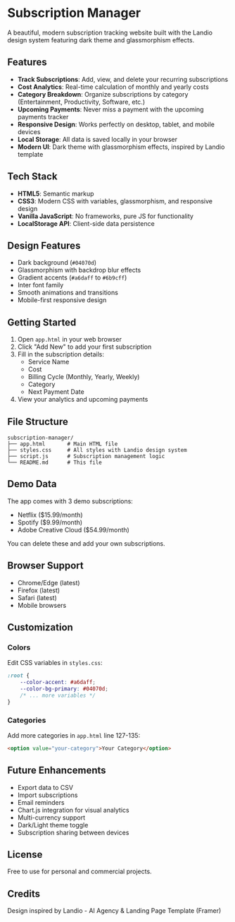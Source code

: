 # Subscription Manager

A beautiful, modern subscription tracking website built with the Landio design system featuring dark theme and glassmorphism effects.

## Features

- **Track Subscriptions**: Add, view, and delete your recurring subscriptions
- **Cost Analytics**: Real-time calculation of monthly and yearly costs
- **Category Breakdown**: Organize subscriptions by category (Entertainment, Productivity, Software, etc.)
- **Upcoming Payments**: Never miss a payment with the upcoming payments tracker
- **Responsive Design**: Works perfectly on desktop, tablet, and mobile devices
- **Local Storage**: All data is saved locally in your browser
- **Modern UI**: Dark theme with glassmorphism effects, inspired by Landio template

## Tech Stack

- **HTML5**: Semantic markup
- **CSS3**: Modern CSS with variables, glassmorphism, and responsive design
- **Vanilla JavaScript**: No frameworks, pure JS for functionality
- **LocalStorage API**: Client-side data persistence

## Design Features

- Dark background (`#04070d`)
- Glassmorphism with backdrop blur effects
- Gradient accents (`#a6daff` to `#6b9cff`)
- Inter font family
- Smooth animations and transitions
- Mobile-first responsive design

## Getting Started

1. Open `app.html` in your web browser
2. Click "Add New" to add your first subscription
3. Fill in the subscription details:
   - Service Name
   - Cost
   - Billing Cycle (Monthly, Yearly, Weekly)
   - Category
   - Next Payment Date
4. View your analytics and upcoming payments

## File Structure

```
subscription-manager/
├── app.html       # Main HTML file
├── styles.css     # All styles with Landio design system
├── script.js      # Subscription management logic
└── README.md      # This file
```

## Demo Data

The app comes with 3 demo subscriptions:
- Netflix ($15.99/month)
- Spotify ($9.99/month)
- Adobe Creative Cloud ($54.99/month)

You can delete these and add your own subscriptions.

## Browser Support

- Chrome/Edge (latest)
- Firefox (latest)
- Safari (latest)
- Mobile browsers

## Customization

### Colors
Edit CSS variables in `styles.css`:
```css
:root {
    --color-accent: #a6daff;
    --color-bg-primary: #04070d;
    /* ... more variables */
}
```

### Categories
Add more categories in `app.html` line 127-135:
```html
<option value="your-category">Your Category</option>
```

## Future Enhancements

- Export data to CSV
- Import subscriptions
- Email reminders
- Chart.js integration for visual analytics
- Multi-currency support
- Dark/Light theme toggle
- Subscription sharing between devices

## License

Free to use for personal and commercial projects.

## Credits

Design inspired by Landio - AI Agency & Landing Page Template (Framer)
